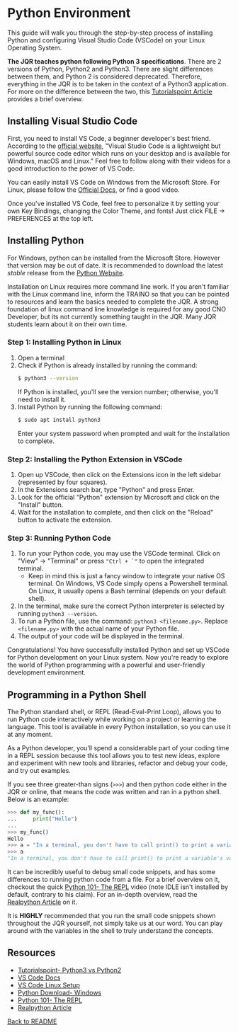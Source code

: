 # Python Environment


This guide will walk you through the step-by-step process of installing Python and configuring Visual Studio Code (VSCode) on your Linux Operating System. 

**The JQR teaches python following Python 3 specifications**. There are 2 versions of Python, Python2 and Python3. There are slight differences between them, and Python 2 is considered deprecated. Therefore, everything in the JQR is to be taken in the context of a Python3 application. For more on the difference between the two, this [Tutorialspoint Article](https://www.tutorialspoint.com/python3/python3_whatisnew.htm) provides a brief overview.


## Installing Visual Studio Code

First, you need to install VS Code, a beginner developer's best friend. According to the [official website](https://code.visualstudio.com/docs), "Visual Studio Code is a lightweight but powerful source code editor which runs on your desktop and is available for Windows, macOS and Linux." Feel free to follow along with their videos for a good introduction to the power of VS Code.

You can easily install VS Code on Windows from the Microsoft Store. For Linux, please follow the [Official Docs](https://code.visualstudio.com/docs/setup/linux), or find a good video.

Once you've installed VS Code, feel free to personalize it by setting your own Key Bindings, changing the Color Theme, and fonts! Just click FILE &rarr; PREFERENCES at the top left.

## Installing Python

For Windows, python can be installed from the Microsoft Store. However that version may be out of date. It is recommended to download the latest *stable* release from the [Python Website](https://www.python.org/downloads/windows/). 

Installation on Linux requires more command line work. If you aren't familiar with the Linux command line, inform the TRAINO so that you can be pointed to resources and learn the basics needed to complete the JQR. A strong foundation of linux command line knowledge is required for any good CNO Developer, but its not currently something taught in the JQR. Many JQR students learn about it on their own time.

### Step 1: Installing Python in Linux
1. Open a terminal
2. Check if Python is already installed by running the command:
    ```bash
    $ python3 --version
    ```
    If Python is installed, you'll see the version number; otherwise, you'll need to install it.
3. Install Python by running the following command:
    ```bash
    $ sudo apt install python3
    ```
    Enter your system password when prompted and wait for the installation to complete.


### Step 2: Installing the Python Extension in VSCode
1. Open up VSCode, then click on the Extensions icon in the left sidebar (represented by four squares).
2. In the Extensions search bar, type "Python" and press Enter.
3. Look for the official "Python" extension by Microsoft and click on the "Install" button.
4. Wait for the installation to complete, and then click on the "Reload" button to activate the extension.


### Step 3: Running Python Code
1. To run your Python code, you may use the VSCode terminal. Click on "View" &rarr; "Terminal" or press ``` "Ctrl + `" ``` to open the integrated terminal.
    - Keep in mind this is just a fancy window to integrate your native OS terminal. On Windows, VS Code simply opens a Powershell terminal. On Linux, it usually opens a Bash terminal (depends on your default shell).
2. In the terminal, make sure the correct Python interpreter is selected by running `python3 --version`.
3. To run a Python file, use the command: `python3 <filename.py>`. Replace `<filename.py>` with the actual name of your Python file.
4. The output of your code will be displayed in the terminal.

Congratulations! You have successfully installed Python and set up VSCode for Python development on your Linux system. Now you're ready to explore the world of Python programming with a powerful and user-friendly development environment.

## Programming in a Python Shell

The Python standard shell, or REPL (Read-Eval-Print Loop), allows you to run Python code interactively while working on a project or learning the language. This tool is available in every Python installation, so you can use it at any moment.

As a Python developer, you’ll spend a considerable part of your coding time in a REPL session because this tool allows you to test new ideas, explore and experiment with new tools and libraries, refactor and debug your code, and try out examples.

If you see three greater-than signs (`>>>`) and then python code either in the JQR or online, that means the code was written and ran in a python shell. Below is an example:
```py
>>> def my_func(): 
...     print("Hello")
... 
>>> my_func()
Hello
>>> a = "In a terminal, you don't have to call print() to print a variable's value!!!"  
>>> a
"In a terminal, you don't have to call print() to print a variable's value!!!"
```

It can be incredibly useful to debug small code snippets, and has some differences to running python code from a file. For a brief overview on it, checkout the quick [Python 101- The REPL](https://www.youtube.com/watch?v=ucllf6bDgnw) video (note IDLE isn't installed by default, contrary to his claim). For an in-depth overview, read the [Realpython Article](https://realpython.com/python-repl/) on it.

It is **HIGHLY** recommended that you run the small code snippets shown throughout the JQR yourself, not simply take us at our word. You can play around with the variables in the shell to truly understand the concepts.


## Resources
- [Tutorialspoint- Python3 vs Python2](https://www.tutorialspoint.com/python3/python3_whatisnew.htm)
- [VS Code Docs](https://code.visualstudio.com/docs)
- [VS Code Linux Setup](https://code.visualstudio.com/docs/setup/linux)
- [Python Download- Windows](https://www.python.org/downloads/windows/)
- [Python 101- The REPL](https://www.youtube.com/watch?v=ucllf6bDgnw)
- [Realpython Article](https://realpython.com/python-repl/)

[Back to README](README.md)
